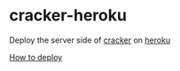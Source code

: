 # cracker-heroku

Deploy the server side of [cracker](https://github.com/lovedboy/cracker) on [heroku](https://heroku.com/)

[How to deploy](https://github.com/wangwill/cracker-heroku)
